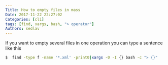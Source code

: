 ```yaml
---
Title: How to empty files in mass
Date: 2017-11-22 22:27:02
Categories: [cli]
tags: [find, xargs, bash, "> operator"]
Authors: sedlav
---
```


If you want to empty several files in one operation you can type a sentence like this

```bash
$  find -type f -name '*.xml' -print0|xargs -0 -I {} bash -c "> {}"
```
